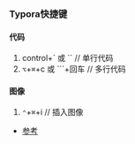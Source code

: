 ### Typora快捷键

#### 代码

1. control+` 或 ``   // 单行代码 
2. `⌥`+`⌘`+c 或 ```+回车  // 多行代码

#### 图像

1. `⌃`+`⌘`+i   // 插入图像



- [参考](https://blog.csdn.net/liumingzhuo/article/details/102496472)